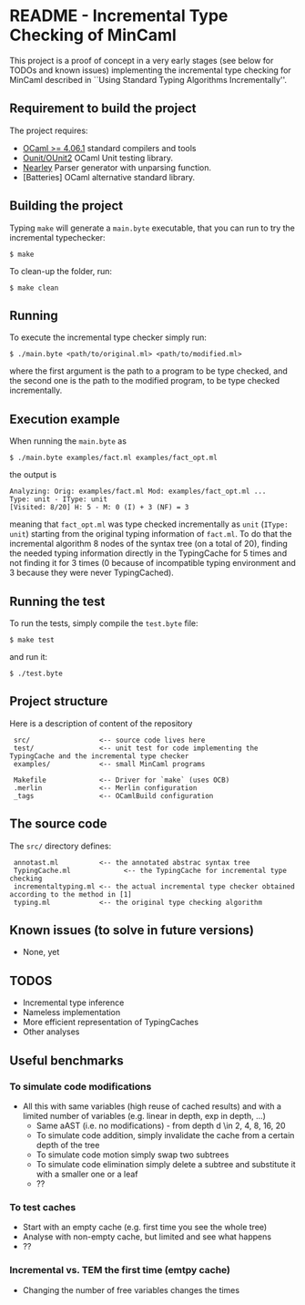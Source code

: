 # README - Incremental Type Checking of MinCaml

This project is a proof of concept in a very early stages (see below
for TODOs and known issues) implementing the incremental type checking for MinCaml
described in ``Using Standard Typing Algorithms Incrementally''.

## Requirement to build the project #

The project requires:

- [OCaml >= 4.06.1](http://www.ocaml.org/) standard compilers and tools
- [Ounit/OUnit2](http://ounit.forge.ocamlcore.org/) OCaml Unit testing library. 
- [Nearley](https://github.com/kach/nearley) Parser generator with unparsing function.
- [Batteries] OCaml alternative standard library.
## Building the project #
Typing `make` will generate a `main.byte` executable, that you can run to try the incremental typechecker:
```
$ make
```

To clean-up the folder, run:
```
$ make clean
```

## Running #
To execute the incremental type checker simply run:
```
$ ./main.byte <path/to/original.ml> <path/to/modified.ml>
```
where the first argument is the path to a program to be type checked, and the second one is the path to the modified program, to be type checked incrementally.

## Execution example

When running the ``main.byte`` as
```
$ ./main.byte examples/fact.ml examples/fact_opt.ml
```
the output is
```
Analyzing: Orig: examples/fact.ml Mod: examples/fact_opt.ml ...
Type: unit - IType: unit
[Visited: 8/20] H: 5 - M: 0 (I) + 3 (NF) = 3
```
meaning that ``fact_opt.ml`` was type checked incrementally as ``unit`` (``IType: unit``) starting from the original typing information of ``fact.ml``.
To do that the incremental algorithm 8 nodes of the syntax tree (on a total of 20), finding the needed typing information directly in the TypingCache for 5 times and not finding it for 3 times (0 because of incompatible typing environment and 3 because they were never TypingCached).

## Running the test #
To run the tests, simply compile the `test.byte` file:
```
$ make test
```
and run it:
```
$ ./test.byte
```

## Project structure #

Here is a description of content of the repository

     src/                 <-- source code lives here
     test/	              <-- unit test for code implementing the TypingCache and the incremental type checker
     examples/            <-- small MinCaml programs

     Makefile             <-- Driver for `make` (uses OCB)
     .merlin              <-- Merlin configuration
     _tags                <-- OCamlBuild configuration

## The source code

The `src/` directory defines:

     annotast.ml          <-- the annotated abstrac syntax tree
     TypingCache.ml             <-- the TypingCache for incremental type checking
     incrementaltyping.ml <-- the actual incremental type checker obtained according to the method in [1]
     typing.ml            <-- the original type checking algorithm

## Known issues (to solve in future versions) #
- None, yet

## TODOS #
- Incremental type inference
- Nameless implementation
- More efficient representation of TypingCaches
- Other analyses

## Useful benchmarks #

### To simulate code modifications 
- All this with same variables (high reuse of cached results) and with a limited number of variables (e.g. linear in depth, exp in depth, ...)
    * Same aAST (i.e. no modifications) - from depth d \in 2, 4, 8, 16, 20
    * To simulate code addition, simply invalidate the cache from a certain depth of the tree 
    * To simulate code motion simply swap two subtrees
    * To simulate code elimination simply delete a subtree and substitute it with a smaller one or a leaf
    * ??

### To test caches
- Start with an empty cache (e.g. first time you see the whole tree)
- Analyse with non-empty cache, but limited and see what happens
- ??

### Incremental vs. TEM the first time (emtpy cache)
- Changing the number of free variables changes the times
